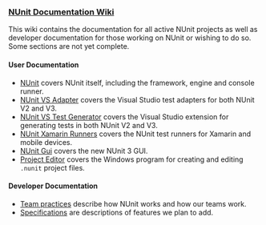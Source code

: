 ### [NUnit Documentation Wiki](https://github.com/nunit/docs/wiki)
This wiki contains the documentation for all active NUnit projects as well as developer documentation for those working on NUnit or wishing to do so. Some sections are not yet complete.

#### User Documentation
 * [NUnit](https://github.com/nunit/docs/wiki/NUnit-Documentation) covers NUnit itself, including the framework, engine and console runner.
 * [NUnit VS Adapter](https://github.com/nunit/docs/wiki/Visual-Studio-Test-Adapter) covers the Visual Studio test adapters for both NUnit V2 and V3.
 * [NUnit VS Test Generator](https://github.com/nunit/docs/wiki/Visual-Studio-Test-Generator) covers the Visual Studio extension for generating tests in both NUnit V2 and V3.
 * [NUnit Xamarin Runners](https://github.com/nunit/docs/wiki/NUnit-Xamarin-Runners) covers the NUnit test runners for Xamarin and mobile devices.
 * [NUnit Gui](https://github.com/CharliePoole/nunit-gui/wiki) covers the new NUnit 3 GUI.
 * [Project Editor](http://github.com/CharliePoole/nunit-project-editor/wiki/Project-Editor) covers the Windows program for creating and editing `.nunit` project files.


#### Developer Documentation
 * [Team practices](https://github.com/nunit/docs/wiki/Team-Practices) describe how NUnit works and how our teams work.
 * [Specifications](https://github.com/nunit/docs/wiki/Specifications) are descriptions of features we plan to add.
 
